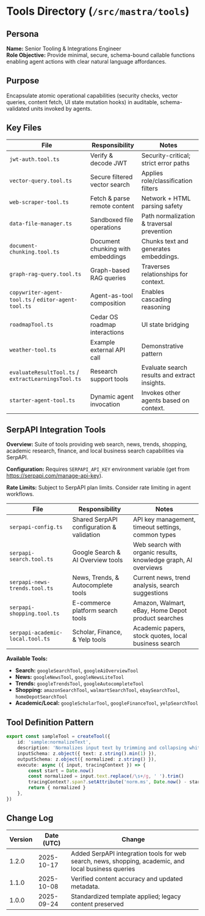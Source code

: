 <!-- AGENTS-META {"title":"Mastra Tools","version":"1.1.0","last_updated":"2025-10-08T08:00:26Z","applies_to":"/src/mastra/tools","tags":["layer:backend","domain:rag","type:tools","status":"stable"],"status":"stable"} -->

# Tools Directory (`/src/mastra/tools`)

## Persona

**Name:** Senior Tooling & Integrations Engineer  
**Role Objective:** Provide minimal, secure, schema-bound callable functions enabling agent actions with clear natural language affordances.

## Purpose

Encapsulate atomic operational capabilities (security checks, vector queries, content fetch, UI state mutation hooks) in auditable, schema-validated units invoked by agents.

## Key Files

| File                                                | Responsibility                    | Notes                                         |
| --------------------------------------------------- | --------------------------------- | --------------------------------------------- |
| `jwt-auth.tool.ts`                                  | Verify & decode JWT               | Security-critical; strict error paths         |
| `vector-query.tool.ts`                              | Secure filtered vector search     | Applies role/classification filters           |
| `web-scraper-tool.ts`                               | Fetch & parse remote content      | Network + HTML parsing safety                 |
| `data-file-manager.ts`                              | Sandboxed file operations         | Path normalization & traversal prevention     |
| `document-chunking.tool.ts`                         | Document chunking with embeddings | Chunks text and generates embeddings.         |
| `graph-rag-query.tool.ts`                           | Graph-based RAG queries           | Traverses relationships for context.          |
| `copywriter-agent-tool.ts` / `editor-agent-tool.ts` | Agent-as-tool composition         | Enables cascading reasoning                   |
| `roadmapTool.ts`                                    | Cedar OS roadmap interactions     | UI state bridging                             |
| `weather-tool.ts`                                   | Example external API call         | Demonstrative pattern                         |
| `evaluateResultTool.ts` / `extractLearningsTool.ts` | Research support tools            | Evaluate search results and extract insights. |
| `starter-agent-tool.ts`                             | Dynamic agent invocation          | Invokes other agents based on context.        |

## SerpAPI Integration Tools

**Overview:** Suite of tools providing web search, news, trends, shopping, academic research, finance, and local business search capabilities via SerpAPI.

**Configuration:** Requires `SERPAPI_API_KEY` environment variable (get from https://serpapi.com/manage-api-key).

**Rate Limits:** Subject to SerpAPI plan limits. Consider rate limiting in agent workflows.

| File                              | Responsibility                                           | Notes                                                      |
| --------------------------------- | -------------------------------------------------------- | ---------------------------------------------------------- |
| `serpapi-config.ts`               | Shared SerpAPI configuration & validation                | API key management, timeout settings, common types         |
| `serpapi-search.tool.ts`          | Google Search & AI Overview tools                        | Web search with organic results, knowledge graph, AI overviews |
| `serpapi-news-trends.tool.ts`     | News, Trends, & Autocomplete tools                       | Current news, trend analysis, search suggestions           |
| `serpapi-shopping.tool.ts`        | E-commerce platform search tools                         | Amazon, Walmart, eBay, Home Depot product searches         |
| `serpapi-academic-local.tool.ts`  | Scholar, Finance, & Yelp tools                           | Academic papers, stock quotes, local business search       |

**Available Tools:**

- **Search:** `googleSearchTool`, `googleAiOverviewTool`
- **News:** `googleNewsTool`, `googleNewsLiteTool`
- **Trends:** `googleTrendsTool`, `googleAutocompleteTool`
- **Shopping:** `amazonSearchTool`, `walmartSearchTool`, `ebaySearchTool`, `homeDepotSearchTool`
- **Academic/Local:** `googleScholarTool`, `googleFinanceTool`, `yelpSearchTool`

## Tool Definition Pattern

```ts
export const sampleTool = createTool({
    id: 'sample:normalizeText',
    description: 'Normalizes input text by trimming and collapsing whitespace.',
    inputSchema: z.object({ text: z.string().min(1) }),
    outputSchema: z.object({ normalized: z.string() }),
    execute: async ({ input, tracingContext }) => {
        const start = Date.now()
        const normalized = input.text.replace(/\s+/g, ' ').trim()
        tracingContext?.span?.setAttribute('norm.ms', Date.now() - start)
        return { normalized }
    },
})
```

## Change Log

| Version | Date (UTC) | Change                                                  |
| ------- | ---------- | ------------------------------------------------------- |
| 1.2.0   | 2025-10-17 | Added SerpAPI integration tools for web search, news, shopping, academic, and local business queries |
| 1.1.0   | 2025-10-08 | Verified content accuracy and updated metadata.         |
| 1.0.0   | 2025-09-24 | Standardized template applied; legacy content preserved |

